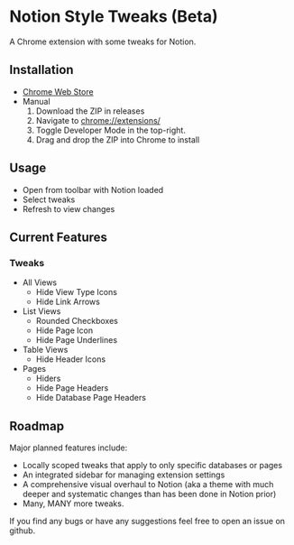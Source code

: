# Notion Style Tweaks (Beta)

A Chrome extension with some tweaks for Notion.

## Installation
- [Chrome Web Store](https://chrome.google.com/webstore/detail/notion-style-tweaks/fclmlifmfhekeohpojchhkmgpmkplkpo/related?hl=en-GB&authuser=0)
- Manual
  1. Download the ZIP in releases
  2. Navigate to [chrome://extensions/](chrome://extensions/)
  3. Toggle Developer Mode in the top-right.
  4. Drag and drop the ZIP into Chrome to install
 
 ## Usage
 - Open from toolbar with Notion loaded
 - Select tweaks
 - Refresh to view changes
 
 ## Current Features
### Tweaks
- All Views
  - Hide View Type Icons
  - Hide Link Arrows
- List Views
  - Rounded Checkboxes
  - Hide Page Icon
  - Hide Page Underlines
- Table Views
  - Hide Header Icons
- Pages
  - Hiders
  - Hide Page Headers
  - Hide Database Page Headers

## Roadmap
Major planned features include:
- Locally scoped tweaks that apply to only specific databases or pages
- An integrated sidebar for managing extension settings
- A comprehensive visual overhaul to Notion (aka a theme with much deeper and systematic changes than has been done in Notion prior)
- Many, MANY more tweaks.
 
If you find any bugs or have any suggestions feel free to open an issue on github.

